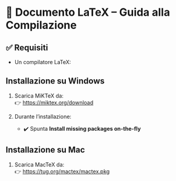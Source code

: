 # 📘 Documento LaTeX – Guida alla Compilazione

## ✅ Requisiti

- Un compilatore LaTeX:

##  Installazione su Windows

1. Scarica MiKTeX da:  
   👉 https://miktex.org/download

2. Durante l’installazione:
   - ✔️ Spunta **Install missing packages on-the-fly**
  
##  Installazione su Mac
1. Scarica MacTeX da:  
   👉 https://tug.org/mactex/mactex.pkg



